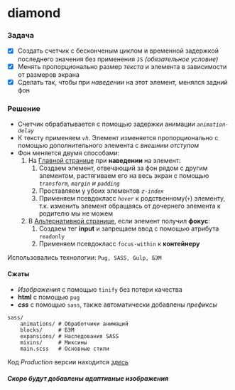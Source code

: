 # diamond
### Задача
 - [X] Создать счетчик с бесконченым циклом и временной задержкой последнего значения без применения `JS` _(обязательное условие)_
 - [X] Менять пропорционально размер _текста_ и элемента в зависимости от размеров экрана
 - [X] Сделать так, чтобы при _наведении_ на этот элемент, менялся задний фон
### Решение
+ Счетчик обрабатывается с помощью задержки анимации _`animation-delay`_
+ К тексту применяем _`vh`_. Элемент изменяется пропорционально с помощью дополнительного элемента c _внешним отступом_
+ Фон меняется двумя способами:
  1. На [Главной странице](https://scofield001.github.io/diamond/) при **наведении** на элемент:
     1. Создаем элемент, отвечающий за фон рядом с другим элементом,
         растягиваем его на весь экран с помощью _`transform`, `margin` и `padding`_
     2. Проставляем у убоих элементов _`z-index`_
     3. Применяем псевдокласс _`hover`_ к родственному(`+`) элементу,
        т.к. изменить элемент обращаясь от дочернего элемента к родителю мы не можем
  1. В [Альтернативной странице](https://scofield001.github.io/diamond/focus), если элемент получил **фокус**:
     1. Создаем тег **input** и запрещаем ввод c помощью атрибута `readonly`
     2. Применяем псевдокласс `focus-within` к **контейнеру**
     
Использовались технологии: `Pug, SASS, Gulp, БЭМ`
#### Сжаты
+ _Изображения_ с помощью `tinify` без потери качества
+ **html** с помощью `pug`
+ ***css*** c помощью `sass`, также автоматически добавлены _префиксы_
```
sass/
    animations/ # Обработчики анимаций
    blocks/     # БЭМ
    expansions/ # Наследования SASS
    mixins/     # Миксины
    main.scss   # Основные стили
```

Код *Production* версии находится _[здесь](https://github.com/Scofield001/scofield001.github.io/tree/master/diamond)_
##### Скоро будут добавлены адаптивные изображения

